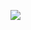 [![](https://github.com/imglib/imglib2-script/actions/workflows/build-main.yml/badge.svg)](https://github.com/imglib/imglib2-script/actions/workflows/build-main.yml)

